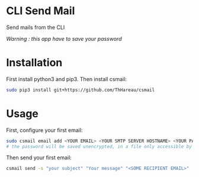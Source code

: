 # CLI Send Mail

Send mails from the CLI

*Warning : this app have to save your password*

# Installation

First install python3 and  pip3. Then install csmail:

```bash 
sudo pip3 install git+https://github.com/ThHareau/csmail
```

# Usage

First, configure your first email:
```bash 
sudo csmail email add <YOUR EMAIL> <YOUR SMTP SERVER HOSTNAME> <YOUR PASSWORD>
# the password will be saved unencrypted, in a file only accessible by the root user. That's why sudo is needed
```

Then send your first email: 

```bash
csmail send -s "your subject" "Your message" "<SOME RECIPIENT EMAIL>"
```
